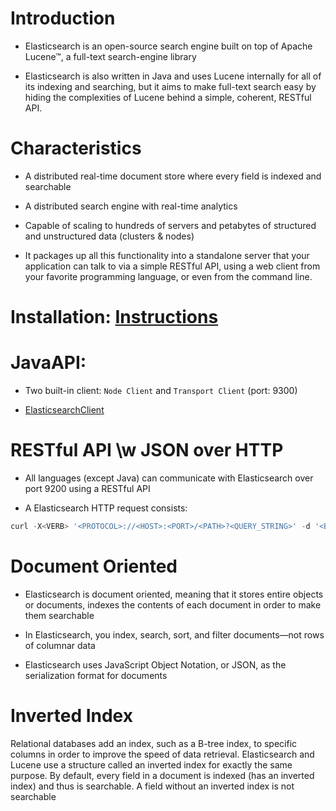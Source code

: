 # Introduction

- Elasticsearch is an open-source search engine built on top of Apache Lucene™, a full-text search-engine library

- Elasticsearch is also written in Java and uses Lucene internally for all of its indexing and searching, but it aims to make full-text search easy by hiding the complexities of Lucene behind a simple, coherent, RESTful API.

# Characteristics

- A distributed real-time document store where every field is indexed and searchable

- A distributed search engine with real-time analytics

- Capable of scaling to hundreds of servers and petabytes of structured and unstructured data (clusters & nodes)

- It packages up all this functionality into a standalone server that your application can talk to via a simple RESTful API, using a web client from your favorite programming language, or even from the command line.

# Installation: [Instructions](https://www.elastic.co/guide/en/elasticsearch/reference/current/_installation.html)

# JavaAPI: 

- Two built-in client: `Node Client` and `Transport Client` (port: 9300)

- [ElasticsearchClient](https://www.elastic.co/guide/en/elasticsearch/client/index.html)

# RESTful API \w JSON over HTTP

- All languages (except Java) can communicate with Elasticsearch over port 9200 using a RESTful API
 
- A Elasticsearch HTTP request consists:

```python
curl -X<VERB> '<PROTOCOL>://<HOST>:<PORT>/<PATH>?<QUERY_STRING>' -d '<BODY>'
```

# Document Oriented

- Elasticsearch is document oriented, meaning that it stores entire objects or documents, indexes the contents of each document in order to make them searchable

- In Elasticsearch, you index, search, sort, and filter documents—not rows of columnar data

- Elasticsearch uses JavaScript Object Notation, or JSON, as the serialization format for documents

# Inverted Index

Relational databases add an index, such as a B-tree index, to specific columns in order to improve the speed of data retrieval. Elasticsearch and Lucene use a structure called an inverted index for exactly the same purpose. By default, every field in a document is indexed (has an inverted index) and thus is searchable. A field without an inverted index is not searchable
